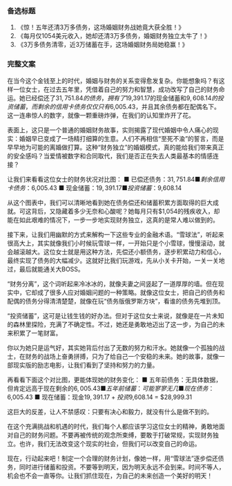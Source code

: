 ### 备选标题
1. 《惊！五年还清3万多债务，这场婚姻财务战她竟大获全胜！》
2. 《每月仅1054美元收入，她却还清3万多债务，婚姻财务独立太牛了！》
3. 《3万多债务清零，近3万储蓄在手，这场婚姻财务局她稳赢！》

### 完整文案
在当今这个金钱至上的时代，婚姻与财务的关系变得愈发复杂。你能想象吗？有这样一位女士，在过去五年里，凭借着自己的努力和智慧，成功改写了自己的财务命运。她已经偿还了$31,751.84的债务，拥有了$19,391.17的现金储蓄和$9,608.14的投资储蓄，而剩余的信用卡债务仅仅只有$6,005.43，并且其余债务都在配偶名下。这一连串惊人的数字，就像一颗重磅炸弹，在我们的认知里炸开了花。

表面上，这只是一个普通的婚姻财务故事，实则揭露了现代婚姻中令人痛心的现实：婚姻早已变成了一场精打细算的生意。人们不再相信“至死不渝”的誓言，而是早早地为可能的离婚做打算。这种“财务独立”的婚姻模式，真的能给我们带来真正的安全感吗？当爱情被数字和合同取代，我们是否正在失去人类最基本的情感连接？

让我们来看看这位女士的财务状况对比图：
■ 已偿还债务：$31,751.84
■ 剩余信用卡债务：$6,005.43
■ 现金储蓄：$19,391.17
■ 投资储蓄：$9,608.14

从这个图表中，我们可以清晰地看到她在债务偿还和储蓄积累方面取得的巨大成就。可这背后，又隐藏着多少无奈和心酸呢？她每月只有$1,054的残疾收入，却能在如此艰难的情况下，一步一步地实现财务独立，这真的是常人难以做到的。

接下来，让我们用幽默的方式来解构一下这些专业的金融术语。“雪球法”，听起来很高大上，其实就像我们小时候玩雪球一样，一开始只是个小雪球，慢慢滚动，就会越滚越大。这位女士就是用这种方法，先偿还小额债务，逐步积累动力和信心，最终实现了债务的大幅减少。这就好比我们玩游戏，先从小关卡开始，一关一关地过，最后就能通关大BOSS。

“财务分离”，这个词听起来冷冰冰的，就像夫妻之间竖起了一道厚厚的墙。但在现实中，它却成了很多人应对婚姻问题的一种策略。就像这位女士，把自己的债务和配偶的债务分得清清楚楚，就像在玩“债务版俄罗斯方块”，看谁的债务先堆到顶。

“投资储蓄”，这可是让钱生钱的好办法。但对于这位女士来说，就像是在一片未知的森林里探险，充满了不确定性。不过，她还是勇敢地迈出了这一步，为自己的未来积累了一笔财富。

你以为她只是运气好，其实她背后付出了无数的努力和汗水。她就像一个孤独的战士，在财务的战场上奋勇拼搏，只为了给自己一个安稳的未来。她的故事，就像一部现实版的励志电影，让我们看到了坚持和努力的力量。

再看看下面这个对比图，更能体现她的财务变化：
■ 五年前债务：无具体数据，但肯定远高于现在剩余的$6,005.43
■ 五年前储蓄：可能寥寥无几
■ 现在债务：$6,005.43
■ 现在储蓄：现金$19,391.17 + 投资$9,608.14 = $28,999.31

这巨大的反差，让人不禁感叹：只要有决心和毅力，就没有什么是做不到的。

在这个充满挑战和机遇的时代，我们每个人都应该学习这位女士的精神，勇敢地面对自己的财务问题。不要再被传统的观念所束缚，要敢于打破常规，实现财务独立。也许，我们无法改变这个现实的社会，但我们可以改变自己的命运。

现在，行动起来吧！制定一个合理的财务计划，像她一样，用“雪球法”逐步偿还债务，同时进行储蓄和投资。不要等到明天，因为明天永远不会到来。时间不等人，机会也不会一直等你。让我们抓住现在，为自己的未来创造一个美好的明天！ 